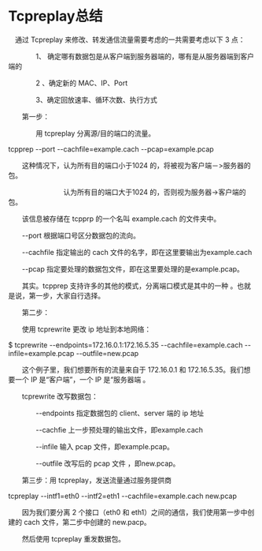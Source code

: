 # Tcpreplay总结

　通过 Tcpreplay 来修改、转发通信流量需要考虑的一共需要考虑以下 3 点：

　　　　1、 确定哪有数据包是从客户端到服务器端的，哪有是从服务器端到客户端的

　　　　2 、确定新的 MAC、IP、Port

　　　　3、确定回放速率、循环次数、执行方式 



　　第一步：

　　　　用 tcpreplay 分离源/目的端口的流量。



tcpprep --port --cachfile=example.cach --pcap=example.pcap

　　这种情况下，认为所有目的端口小于1024 的，将被视为客户端－&gt;服务器的包。



　　　　　　　　认为所有目的端口大于1024 的，否则视为服务器-&gt;客户端的包。



　　该信息被存储在 tcpprp 的一个名叫 example.cach 的文件夹中。

　　--port 根据端口号区分数据包的流向。

　　--cachfile 指定输出的 cach 文件的名字，即在这里要输出为example.cach

　　--pcap 指定要处理的数据包文件，即在这里要处理的是example.pcap。

　　其实。tcpprep 支持许多的其他的模式，分离端口模式是其中的一种 。也就是说，第一步，大家自行选择。



 



 



　　第二步：

　　使用 tcprewrite 更改 ip 地址到本地网络：



$ tcprewrite --endpoints=172.16.0.1:172.16.5.35   --cachfile=example.cach --infile=example.pcap --outfile=new.pcap

　　这个例子里，我们想要所有的流量来自于 172.16.0.1 和 172.16.5.35。我们想要一个 IP 是“客户端”，一个 IP 是“服务器端 。





 　　tcprewrite 改写数据包：

　　　　--endpoints 指定数据包的 client、server 端的 ip 地址

　　　　--cachfie 上一步预处理的输出文件，即example.cach

　　　　--infile 输入 pcap 文件，即example.pcap。

　　　　--outfile 改写后的 pcap 文件 ，即new.pcap。



 



 



 



 



 



　　第三步：用 tcpreplay，发送流量通过服务提供商



tcpreplay --intf1=eth0 --intf2=eth1 --cachfile=example.cach new.pcap

　　因为我们要分离 2 个接口（eth0 和 eth1）之间的通信，我们使用第一步中创建的 cach 文件，第二步中创建的 new.pacp。

　　然后使用 tcpreplay 重发数据包。



 





